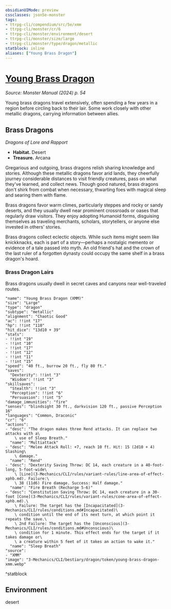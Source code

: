 ```yaml
---
obsidianUIMode: preview
cssclasses: json5e-monster
tags:
- ttrpg-cli/compendium/src/5e/xmm
- ttrpg-cli/monster/cr/6
- ttrpg-cli/monster/environment/desert
- ttrpg-cli/monster/size/large
- ttrpg-cli/monster/type/dragon/metallic
statblock: inline
aliases: ["Young Brass Dragon"]
---
```

# [Young Brass Dragon](3-Mechanics\CLI\bestiary\dragon/young-brass-dragon-xmm.md)
*Source: Monster Manual (2024) p. 54*  

Young brass dragons travel extensively, often spending a few years in a region before circling back to their lair. Some work closely with other metallic dragons, carrying information between allies.

## Brass Dragons

*Dragons of Lore and Rapport*

- **Habitat.** Desert  
- **Treasure.** Arcana  

Gregarious and outgoing, brass dragons relish sharing knowledge and stories. Although these metallic dragons favor arid lands, they cheerfully journey considerable distances to visit friendly creatures, pass on what they've learned, and collect news. Though good natured, brass dragons don't shirk from combat when necessary, thwarting foes with magical sleep and searing them with flame.

Brass dragons favor warm climes, particularly steppes and rocky or sandy deserts, and they usually dwell near prominent crossroads or oases that regularly draw visitors. They enjoy adopting Humanoid forms, disguising themselves as traveling merchants, scholars, storytellers, or anyone else invested in others' stories.

Brass dragons collect eclectic objects. While such items might seem like knickknacks, each is part of a story—perhaps a nostalgic memento or evidence of a tale passed into myth. An old friend's hat and the crown of the last ruler of a forgotten dynasty could occupy the same shelf in a brass dragon's hoard.

### Brass Dragon Lairs

Brass dragons usually dwell in secret caves and canyons near well-traveled routes.

```statblock
"name": "Young Brass Dragon (XMM)"
"size": "Large"
"type": "dragon"
"subtype": "metallic"
"alignment": "Chaotic Good"
"ac": !!int "17"
"hp": !!int "110"
"hit_dice": "13d10 + 39"
"stats":
- !!int "19"
- !!int "10"
- !!int "17"
- !!int "12"
- !!int "11"
- !!int "15"
"speed": "40 ft., burrow 20 ft., fly 80 ft."
"saves":
  "Dexterity": !!int "3"
  "Wisdom": !!int "3"
"skillsaves":
  "Stealth": !!int "3"
  "Perception": !!int "6"
  "Persuasion": !!int "5"
"damage_immunities": "fire"
"senses": "blindsight 30 ft., darkvision 120 ft., passive Perception 16"
"languages": "Common, Draconic"
"cr": "6"
"actions":
- "desc": "The dragon makes three Rend attacks. It can replace two attacks with a\
    \ use of Sleep Breath."
  "name": "Multiattack"
- "desc": "Melee Attack Roll: +7, reach 10 ft. Hit: 15 (2d10 + 4) Slashing\
    \ damage."
  "name": "Rend"
- "desc": "Dexterity Saving Throw: DC 14, each creature in a 40-foot-long, 5-foot-wide\
    \ [Line](3-Mechanics/CLI/rules/variant-rules/line-area-of-effect-xphb.md). Failure:\
    \ 38 (11d6) Fire damage. Success: Half damage."
  "name": "Fire Breath (Recharge 5-6)"
- "desc": "Constitution Saving Throw: DC 14, each creature in a 30-foot [Cone](3-Mechanics/CLI/rules/variant-rules/cone-area-of-effect-xphb.md).\
    \ Failure: The target has the [Incapacitated](3-Mechanics/CLI/rules/conditions.md#Incapacitated)\
    \ condition until the end of its next turn, at which point it repeats the save.\
    \ 2nd Failure: The target has the [Unconscious](3-Mechanics/CLI/rules/conditions.md#Unconscious)\
    \ condition for 1 minute. This effect ends for the target if it takes damage or\
    \ a creature within 5 feet of it takes an action to wake it."
  "name": "Sleep Breath"
"source":
- "XMM"
"image": "3-Mechanics/CLI/bestiary/dragon/token/young-brass-dragon-xmm.webp"
```
^statblock

## Environment

desert